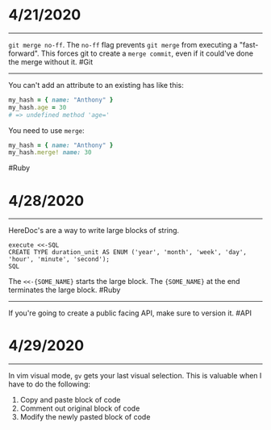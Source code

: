 # 4/21/2020
---
`git merge no-ff`. The `no-ff` flag prevents `git merge` from executing a "fast-forward". This forces git to create a `merge commit`, even if it could've done the merge without it. 
&#35;Git

---
You can't add an attribute to an existing has like this:
```ruby
my_hash = { name: "Anthony" }
my_hash.age = 30
# => undefined method 'age='
```
You need to use `merge`:
```ruby
my_hash = { name: "Anthony" }
my_hash.merge! name: 30
```
&#35;Ruby

# 4/28/2020
---
HereDoc's are a way to write large blocks of string.
```
execute <<-SQL
CREATE TYPE duration_unit AS ENUM ('year', 'month', 'week', 'day', 'hour', 'minute', 'second');
SQL
```
The `<<-{SOME_NAME}` starts the large block. The `{SOME_NAME}` at the end terminates the large block.
&#35;Ruby

---
If you're going to create a public facing API, make sure to version it.
&#35;API

# 4/29/2020
---
In vim visual mode, `gv` gets your last visual selection. This is valuable when I have to do the following:
1. Copy and paste block of code
2. Comment out original block of code
3. Modify the newly pasted block of code
